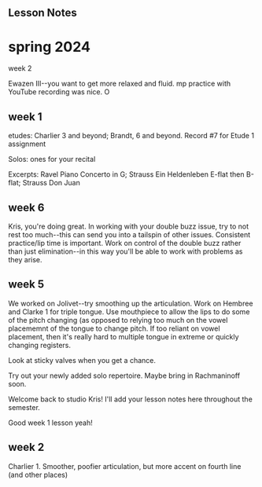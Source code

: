 ## Lesson Notes

# spring 2024



week 2

Ewazen III--you want to get more relaxed and fluid. mp practice with YouTube recording was nice. O



## week 1

etudes: Charlier 3 and beyond; Brandt, 6 and beyond. Record #7 for Etude 1 assignment

Solos: ones for your recital

Excerpts: Ravel Piano Concerto in G; Strauss Ein Heldenleben E-flat then B-flat; Strauss Don Juan

## week 6

Kris, you're doing great. In working with your double buzz issue, try to not rest too much--this can send you into a tailspin of other issues. Consistent practice/lip time is important. Work on control of the double buzz rather than just elimination--in this way you'll be able to work with problems as they arise.

## week 5

We worked on Jolivet--try smoothing up the articulation. Work on Hembree and Clarke 1 for triple tongue. Use mouthpiece to allow the lips to do some of the pitch changing (as opposed to relying too much on the vowel placememnt of the tongue to change pitch. If too reliant on vowel placement, then it's really hard to multiple tongue in extreme or quickly changing registers.

Look at sticky valves when you get a chance.

Try out your newly added solo repertoire. Maybe bring in Rachmaninoff soon.

Welcome back to studio Kris! I'll add your lesson notes here throughout the semester.

Good week 1 lesson yeah!

## week 2

Charlier 1. Smoother, poofier articulation, but more accent on fourth line (and other places)